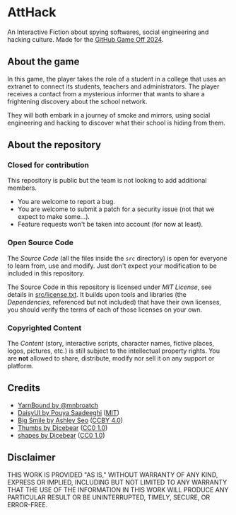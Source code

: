 # AttHack

An Interactive Fiction about spying softwares, social engineering and hacking culture. Made for the [GitHub Game Off 2024](https://itch.io/jam/game-off-2024).

## About the game

In this game, the player takes the role of a student in a college that uses an extranet to connect its students, teachers and administrators. The player receives a contact from a mysterious informer that wants to share a frightening discovery about the school network.

They will both embark in a journey of smoke and mirrors, using social engineering and hacking to discover what their school is hiding from them.

## About the repository

### Closed for contribution

This repository is public but the team is not looking to add additional members.

- You are welcome to report a bug.
- You are welcome to submit a patch for a security issue (not that we expect to make some...).
- Feature requests won't be taken into account (for now at least).

### Open Source Code

The _Source Code_ (all the files inside the `src` directory) is open for everyone to learn from, use and modify. Just don't expect your modification to be included in this repository.

The Source Code in this repository is licensed under _MIT License_, see details in [src/license.txt](./src/license.txt). It builds upon tools and libraries (the _Dependencies_, referenced but not included) that have their own licenses, you should verify the terms of each of those licenses on your own.

### Copyrighted Content

The _Content_ (story, interactive scripts, character names, fictive places, logos, pictures, etc.) is still subject to the intellectual property rights. You are **not** allowed to share, distribute, modify nor sell it on any support or platform.

## Credits

- [YarnBound by @mnbroatch](https://github.com/mnbroatch/yarn-bound)
- [DaisyUI by Pouya Saadeeghi](https://daisyui.com/) ([MIT](https://github.com/saadeghi/daisyui/blob/master/LICENSE))
- [Big Smile by Ashley Seo](https://www.figma.com/community/file/881358461963645496) ([CCBY 4.0](https://creativecommons.org/licenses/by/4.0/))
- [Thumbs by Dicebear](https://www.dicebear.com/) ([CC0 1.0](https://creativecommons.org/publicdomain/zero/1.0/))
- [shapes by Dicebear](https://www.dicebear.com/) ([CC0 1.0](https://creativecommons.org/publicdomain/zero/1.0/))

## Disclaimer

THIS WORK IS PROVIDED "AS IS," WITHOUT WARRANTY OF ANY KIND, EXPRESS OR IMPLIED, INCLUDING BUT NOT LIMITED TO ANY WARRANTY THAT THE USE OF THE INFORMATION IN THIS WORK WILL PRODUCE ANY PARTICULAR RESULT OR BE UNINTERRUPTED, TIMELY, SECURE, OR ERROR-FREE.
